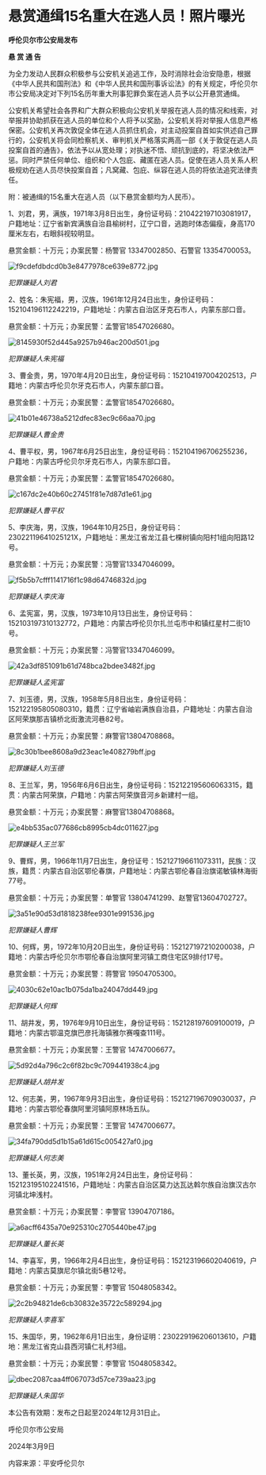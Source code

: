 # 悬赏通缉15名重大在逃人员！照片曝光

**呼伦贝尔市公安局发布**

**悬 赏 通 告**

为全力发动人民群众积极参与公安机关追逃工作，及时消除社会治安隐患，根据《中华人民共和国刑法》和《中华人民共和国刑事诉讼法》的有关规定，呼伦贝尔市公安局决定对下列15名历年重大刑事犯罪负案在逃人员予以公开悬赏通缉。

公安机关希望社会各界和广大群众积极向公安机关举报在逃人员的情况和线索，对举报并协助抓获在逃人员的单位和个人将予以奖励，公安机关将对举报人信息严格保密。公安机关再次敦促全体在逃人员抓住机会，对主动投案自首如实供述自己罪行的，公安机关将会同检察机关、审判机关严格落实两高一部《关于敦促在逃人员投案自首的通告》，依法予以从宽处理；对执迷不悟、顽抗到底的，将坚决依法严惩。同时严禁任何单位、组织和个人包庇、藏匿在逃人员。促使在逃人员关系人积极规劝在逃人员尽快投案自首；凡窝藏、包庇、纵容在逃人员的将依法追究法律责任。

附：被通缉的15名重大在逃人员（以下悬赏金额均为人民币）。

1、刘君，男，满族，1971年3月8日出生，身份证号码：210422197103081917，户籍地址：辽宁省新宾满族自治县榆树村，辽宁口音，逃跑时体态偏瘦，身高170厘米左右，右眼斜视较明显。

悬赏金额：十万元；办案民警：杨警官 13347002850、石警官 13354700053。

![f9cdefdbdcd0b3e8477978ce639e8772.jpg](https://raw.githubusercontent.com/qqhsx/qqnews_image/main/2024/03/09/悬赏通缉15名重大在逃人员！照片曝光/f9cdefdbdcd0b3e8477978ce639e8772.jpg)

 _犯罪嫌疑人刘君_

2、姓名：朱宪福，男，汉族，1961年12月24日出生，身份证号码：152104196112242219，户籍地址：内蒙古自治区牙克石市人，内蒙东部口音。

悬赏金额：十万元；办案民警：孟警官18547026680。

![8145930f52d445a9257b946ac200d501.jpg](https://raw.githubusercontent.com/qqhsx/qqnews_image/main/2024/03/09/悬赏通缉15名重大在逃人员！照片曝光/8145930f52d445a9257b946ac200d501.jpg)

_犯罪嫌疑人朱宪福_

3、曹金贵，男，1970年4月20日出生，身份证号码：152104197004202513，户籍地：内蒙古呼伦贝尔牙克石市人，内蒙东部口音。

悬赏金额：十万元；办案民警：孟警官18547026680。

![41b01e46738a5212dfec83ec9c66aa70.jpg](https://raw.githubusercontent.com/qqhsx/qqnews_image/main/2024/03/09/悬赏通缉15名重大在逃人员！照片曝光/41b01e46738a5212dfec83ec9c66aa70.jpg)

_犯罪嫌疑人曹金贵_

4、曹平权，男，1967年6月25日出生，身份证号码：152104196706255236，户籍地：内蒙古呼伦贝尔牙克石市人，内蒙东部口音。

悬赏金额：十万元；办案民警：孟警官18547026680。

![c167dc2e40b60c27451f81e7d87d1e61.jpg](https://raw.githubusercontent.com/qqhsx/qqnews_image/main/2024/03/09/悬赏通缉15名重大在逃人员！照片曝光/c167dc2e40b60c27451f81e7d87d1e61.jpg)

_犯罪嫌疑人曹平权_

5、李庆海，男，汉族，1964年10月25日，身份证号码：23022119641025121X，户籍地址：黑龙江省龙江县七棵树镇向阳村1组向阳路12号。

悬赏金额：十万元；办案民警：冯警官13347046099。

![f5b5b7cfff1141716f1c98d64746832d.jpg](https://raw.githubusercontent.com/qqhsx/qqnews_image/main/2024/03/09/悬赏通缉15名重大在逃人员！照片曝光/f5b5b7cfff1141716f1c98d64746832d.jpg)

 _犯罪嫌疑人李庆海_

6、孟宪富，男，汉族，1973年10月13日出生，身份证号码：152103197310132772，户籍地：内蒙古呼伦贝尔扎兰屯市中和镇红星村二街10号。

悬赏金额：十万元；办案民警：冯警官13347046099。

![42a3df851091b61d748bca2bdee3482f.jpg](https://raw.githubusercontent.com/qqhsx/qqnews_image/main/2024/03/09/悬赏通缉15名重大在逃人员！照片曝光/42a3df851091b61d748bca2bdee3482f.jpg)

_犯罪嫌疑人孟宪富_

7、刘玉德，男，汉族，1958年5月8日出生，身份证号码：152122195805080310，籍贯：辽宁省岫岩满族自治县，户籍地址：内蒙古自治区阿荣旗那吉镇桥北街激流河巷82号。

悬赏金额：十万元；办案民警：麻警官13804708868。

![8c30b1bee8608a9d23eac1e408279bff.jpg](https://raw.githubusercontent.com/qqhsx/qqnews_image/main/2024/03/09/悬赏通缉15名重大在逃人员！照片曝光/8c30b1bee8608a9d23eac1e408279bff.jpg)

_犯罪嫌疑人刘玉德_

8、王兰军，男，1956年6月6日出生，身份证号码：152122195606063315，籍贯：内蒙古阿荣旗，户籍地：内蒙古阿荣旗音河乡新建村一组。

悬赏金额：十万元；办案民警：麻警官13804708868。

![e4bb535ac077686cb8995cb4dc011627.jpg](https://raw.githubusercontent.com/qqhsx/qqnews_image/main/2024/03/09/悬赏通缉15名重大在逃人员！照片曝光/e4bb535ac077686cb8995cb4dc011627.jpg)

_犯罪嫌疑人王兰军_

9、曹辉，男，1966年11月7日出生，身份证号：152127196611073311，民族：汉族，籍贯：内蒙古自治区鄂伦春旗，户籍地址：内蒙古鄂伦春自治旗诺敏镇林海街77号。

悬赏金额：十万元；办案民警：单警官 13804741299、赵警官13604702727。

![3a51e90d53d1818238fee9301e991536.jpg](https://raw.githubusercontent.com/qqhsx/qqnews_image/main/2024/03/09/悬赏通缉15名重大在逃人员！照片曝光/3a51e90d53d1818238fee9301e991536.jpg)

_犯罪嫌疑人曹辉_

10、何辉，男，1972年10月20日出生，身份证号码：152127197210200038，户籍地：内蒙古呼伦贝尔市鄂伦春自治旗阿里河镇工商住宅区9排付17号。

悬赏金额：十万元；办案民警：蒋警官 19504705300。

![4030c62e10ac1b075da1ba24047dd449.jpg](https://raw.githubusercontent.com/qqhsx/qqnews_image/main/2024/03/09/悬赏通缉15名重大在逃人员！照片曝光/4030c62e10ac1b075da1ba24047dd449.jpg)

_犯罪嫌疑人何辉_

11、胡井发，男，1976年9月10日出生，身份证号码：152128197609100019，户籍地：内蒙古鄂温克旗巴彦托海镇雅尔赛嘎查111号。

悬赏金额：十万元；办案民警：王警官 14747006677。

![5d92d4a796c2c6f82bc9c709441938c4.jpg](https://raw.githubusercontent.com/qqhsx/qqnews_image/main/2024/03/09/悬赏通缉15名重大在逃人员！照片曝光/5d92d4a796c2c6f82bc9c709441938c4.jpg)

_犯罪嫌疑人胡井发_

12、何志美，男，1967年9月3日出生，身份证号码：152127196709030037，户籍地：内蒙古鄂伦春旗阿里河镇阿原林场五队。

悬赏金额：十万元；办案民警：王警官 14747006677。

![34fa790dd5d1b15a61d615c005427af0.jpg](https://raw.githubusercontent.com/qqhsx/qqnews_image/main/2024/03/09/悬赏通缉15名重大在逃人员！照片曝光/34fa790dd5d1b15a61d615c005427af0.jpg)

_犯罪嫌疑人何志美_

13、董长英，男，汉族，1951年2月24日出生，身份证号码：152123195102241516，户籍地址：内蒙古自治区莫力达瓦达斡尔族自治旗汉古尔河镇北坤浅村。

悬赏金额：十万元；办案民警：李警官 13904707186。

![a6acff6435a70e925310c2705440be47.jpg](https://raw.githubusercontent.com/qqhsx/qqnews_image/main/2024/03/09/悬赏通缉15名重大在逃人员！照片曝光/a6acff6435a70e925310c2705440be47.jpg)

_犯罪嫌疑人董长英_

14、李喜军，男，1966年2月4日出生，身份证号码：152123196602040619，户籍地：内蒙古莫旗尼尔镇北街5巷12号。

悬赏金额：十万元；办案民警：李警官 15048058342。

![2c2b94821de6cb30832e35722c589294.jpg](https://raw.githubusercontent.com/qqhsx/qqnews_image/main/2024/03/09/悬赏通缉15名重大在逃人员！照片曝光/2c2b94821de6cb30832e35722c589294.jpg)

 _犯罪嫌疑人李喜军_

15、朱国华，男，1962年6月1日出生，身份证明：230229196206013610，户籍地：黑龙江省克山县西河镇仁礼村3组。

悬赏金额：十万元；办案民警：李警官 15048058342。

![dbec2087caa4ff067073d57ce739aa23.jpg](https://raw.githubusercontent.com/qqhsx/qqnews_image/main/2024/03/09/悬赏通缉15名重大在逃人员！照片曝光/dbec2087caa4ff067073d57ce739aa23.jpg)

_犯罪嫌疑人朱国华_

本公告有效期：发布之日起至2024年12月31日止。

呼伦贝尔市公安局

2024年3月9日

内容来源：平安呼伦贝尔

